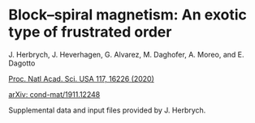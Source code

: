 # Block–spiral magnetism: An exotic type of frustrated order #

J. Herbrych, J. Heverhagen, G. Alvarez, M. Daghofer, A. Moreo, and E. Dagotto

[Proc. Natl Acad. Sci. USA 117, 16226 (2020)](https://www.pnas.org/content/117/28/16226)

[arXiv: cond-mat/1911.12248](http://arxiv.org/abs/1911.12248)

Supplemental data and input files provided by J. Herbrych.
